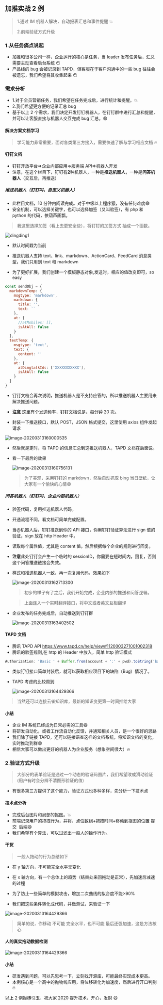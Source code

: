 ## 加推实战 2 例

> 1.通过 IM 机器人解决，自动报表汇总和事件提醒 💥
>
> 2.前端验证方式升级

### 1.从任务痛点说起

- 加推和很多公司一样，企业运行的核心是任务，当 leader 发布任务后，汇总需要主动查看后台系统 😶
- 产品线的 bug 会被记录到 TAPD，但客服在于客户沟通中的一些 bug 往往会被遗忘，我们希望将其收集起来 😶

### 需求分析

- 1.对于全员营销任务，我们希望在任务完成后，进行统计和提醒。💥
- 2.我们希望更方便的记录汇总 bug
- 基于以上 2 个需求，我们决定开发钉钉机器人，在钉钉群中进行汇总和提醒，并可以让客服直接与机器人交互完成 bug 汇总。:smile:

#### 解决方案文档学习

> 学习能力非常重要，面对各类第三方接入，需要快速了解与学习相应文档 🔥

#### 钉钉文档

- 钉钉开放平台=>企业内部应用=>服务端 API=>机器人开发
- 注意，在这个栏目下，钉钉有**2**种机器人，一种是**推送机器人**，一种是**问答机器人**（交互后，再推送）

##### 推送机器人（钉钉叫，自定义机器人）

- 此栏目文档，10 分钟内阅读完成。对于中级以上程序猿，没有任何难度:smile:
- 安全机制，可以选择关键字，也可以选择加签（又叫验签），有 php 和 python 的代码，依葫芦画瓢。

> 我这里选择加签（看上去更安全些），将钉钉的加签方式 抽成一个函数。

![dingding1](dingding1.png)

- 默认时间戳为当前

- 推送机器人支持 text、link、markdown、ActionCard、FeedCard 消息类型，我们只用到 text 和 markdown
- 为了更好扩展，我们创建一个模板静态对象,发送时，相应的值改变即可，so easy

```javascript
const sendObj = {
  markdownTemp: {
    msgtype: 'markdown',
    markdown: {
      title: '',
      text: ``
    },
    at: {
      //atMobiles: [],
      isAtAll: false
    }
  },
  textTemp: {
    msgtype: 'text',
    text: {
      content: ''
    },
    at: {
      atDingtalkIds: ['XXXXXXXXXXX'],
      isAtAll: false
    }
  }
}
```

- 钉钉文档会再次说明，推送机器人是不支持应答的，所以推送机器人主要用来解决推送问题。
- **注意** 这里有个发送频率，钉钉文档说是，每分钟 20 次。

- 封装一下推送接口，默认 POST，JSON 格式提交，这里使用 axios 组件发起请求

![image-20200313160000535](dingding2.png)

- 然后就是定时，将 TAPD 的信息汇总到这推送机器人，TAPD 文档在后面说。

- 看一下最后的效果

  ![image-20200313160756131](dingding3.png)

  > 为了美观，采用钉钉的 markdown，然后自动抓取 bing 当日壁纸，让大家有一个愉快的心情:smile:

##### 问答机器人（钉钉叫，企业内部机器人）

- 验签代码，复用推送机器人代码。

- 开通流程不同，看文档可简单完成配置。

- 当@机器人后，钉钉推送到你的 API 接口，你用钉钉验证算法进行 sign 值的验证，sign 放在 http Header 中。

- 读取每个属性值，尤其是 content 值，然后根据每个企业的规则进行回复。

- **注意**此处钉钉会产生一个临时的 sessionID，你需要在短时间内，回复，否则这个问答推送链接会失效。

- 样式和推送机器人一致，再一次复用代码，效果如下

  ![image-20200313162713300](dingding4.png)

  > 初步的样子有了之后，我们开始完成，企业内部的推送和问答逻辑。

  > 上面连入一个实时翻译接口，将中文或者英文互相翻译

* 企业发布的任务完成后，自动推送到钉钉群

  ![image-20200313163402502](dingding5.png)

#### TAPD 文档

- 腾讯 TAPD API https://www.tapd.cn/help/view#1120003271001002318
- 腾讯的验签规则,在 http 的 Header 中放入，简单 http 验证模式

```javascript
Authorization: 'Basic ' + Buffer.from(account + ':' + pwd).toString('base64')
```

- 类似钉钉接口简单封装后，就可以获取相应项目下的缺陷（Bug）情况了。

- TAPD 考虑的比较周到

  ![image-20200313164429366](dingding6.png)

> 当然还可以连接云雀知识库，最新的知识变更第一时间推给大家

#### 小结

- 企业 IM 系统已经成为日常必需的工具:smile:
- 将研发自动化，或者工作流自动化反馈，并通知相关人员，是一个很好的思路
- 我们除了链接 TAPD，还可以链接语雀这样的文档系统，将知识文档的变化，实时推动到群:smile:
- 相信大家可以做出更好的机器人为企业服务（想象空间很大）🔥

### 2.验证方式升级

> 大部分的表单验证是通过一个动态的验证码图片，我们希望改成滑动验证(用户有时会分辨不清图形验证的值)

- 有很多第三方提供了这个能力，验证方式也多种多样，先分析一下技术点

#### 技术点分析

- 完成后台图片和局部的抠图。💥
- 前端记录用户的拖拽行为，并将，点位数组+拖拽时间+移动到抠图的位置 ​ 提交 ​ 后端:smile:
- 我们希望有个算法，可以过滤出一般人的操作行为。

#### 干货

> 一般人拖动的行为总结如下

- 在 y 轴方向，不可能完全水平无变化

- 在 x 轴方向，有一个总体上的趋势（结束处来回拖动是正常），先加速后减速的过程

- 为了防止一些简单的模拟攻击，增加二次曲线的拟合度不能>90%

- 我们把这些条件转化成代码，并做测试，来验证一下

![image-20200313164429366](dingding7.png)

> 简单的说，你移动 不可能 完全水平，也不可能 最后还强加速，这是方法核心

#### 人的真实拖动数据检测

![image-20200313164429366](dingding8.png)

#### 小结

- 研发遇到问题，可以先思考一下，立刻找开源库，可能最终实现成本更高。
- 本例核心是一个高中的抛物线应用，将位移转化为加速度，然后进行开口判别 🔥

以上 2 例抛砖引玉，祝大家 2020 提升技术，开心，发财 :smile:
